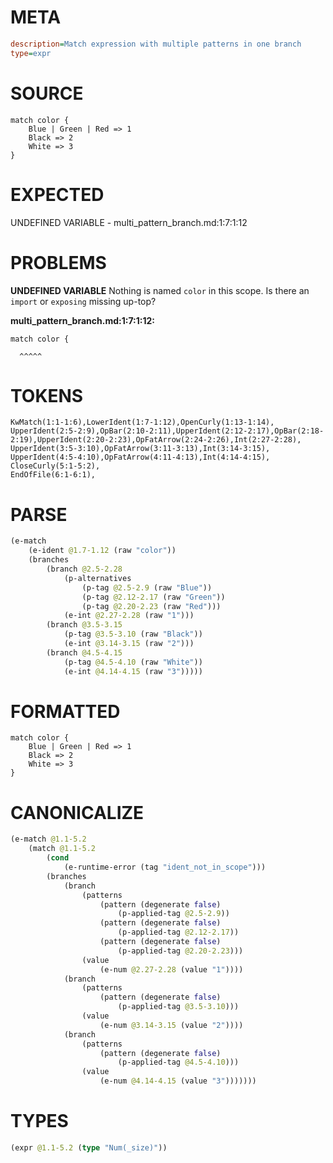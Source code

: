 # META
~~~ini
description=Match expression with multiple patterns in one branch
type=expr
~~~
# SOURCE
~~~roc
match color {
    Blue | Green | Red => 1
    Black => 2
    White => 3
}
~~~
# EXPECTED
UNDEFINED VARIABLE - multi_pattern_branch.md:1:7:1:12
# PROBLEMS
**UNDEFINED VARIABLE**
Nothing is named `color` in this scope.
Is there an `import` or `exposing` missing up-top?

**multi_pattern_branch.md:1:7:1:12:**
```roc
match color {
```
      ^^^^^


# TOKENS
~~~zig
KwMatch(1:1-1:6),LowerIdent(1:7-1:12),OpenCurly(1:13-1:14),
UpperIdent(2:5-2:9),OpBar(2:10-2:11),UpperIdent(2:12-2:17),OpBar(2:18-2:19),UpperIdent(2:20-2:23),OpFatArrow(2:24-2:26),Int(2:27-2:28),
UpperIdent(3:5-3:10),OpFatArrow(3:11-3:13),Int(3:14-3:15),
UpperIdent(4:5-4:10),OpFatArrow(4:11-4:13),Int(4:14-4:15),
CloseCurly(5:1-5:2),
EndOfFile(6:1-6:1),
~~~
# PARSE
~~~clojure
(e-match
	(e-ident @1.7-1.12 (raw "color"))
	(branches
		(branch @2.5-2.28
			(p-alternatives
				(p-tag @2.5-2.9 (raw "Blue"))
				(p-tag @2.12-2.17 (raw "Green"))
				(p-tag @2.20-2.23 (raw "Red")))
			(e-int @2.27-2.28 (raw "1")))
		(branch @3.5-3.15
			(p-tag @3.5-3.10 (raw "Black"))
			(e-int @3.14-3.15 (raw "2")))
		(branch @4.5-4.15
			(p-tag @4.5-4.10 (raw "White"))
			(e-int @4.14-4.15 (raw "3")))))
~~~
# FORMATTED
~~~roc
match color {
	Blue | Green | Red => 1
	Black => 2
	White => 3
}
~~~
# CANONICALIZE
~~~clojure
(e-match @1.1-5.2
	(match @1.1-5.2
		(cond
			(e-runtime-error (tag "ident_not_in_scope")))
		(branches
			(branch
				(patterns
					(pattern (degenerate false)
						(p-applied-tag @2.5-2.9))
					(pattern (degenerate false)
						(p-applied-tag @2.12-2.17))
					(pattern (degenerate false)
						(p-applied-tag @2.20-2.23)))
				(value
					(e-num @2.27-2.28 (value "1"))))
			(branch
				(patterns
					(pattern (degenerate false)
						(p-applied-tag @3.5-3.10)))
				(value
					(e-num @3.14-3.15 (value "2"))))
			(branch
				(patterns
					(pattern (degenerate false)
						(p-applied-tag @4.5-4.10)))
				(value
					(e-num @4.14-4.15 (value "3")))))))
~~~
# TYPES
~~~clojure
(expr @1.1-5.2 (type "Num(_size)"))
~~~
